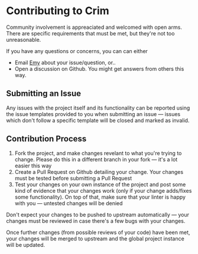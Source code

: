 # Contributing to Crim
Community involvement is appreaciated and welcomed with open arms. There are specific requirements that must be met, but they're not too unreasonable.

If you have any questions or concerns, you can can either
- Email [Emy](mailto:me@emy.moe) about your issue/question, or..
- Open a discussion on Github. You might get answers from others this way.

## Submitting an Issue
Any issues with the project itself and its functionality can be reported using the issue templates provided to you when submitting an issue — issues which don't follow a specific template will be closed and marked as invalid.

## Contribution Process
1. Fork the project, and make changes revelant to what you're trying to change. Please do this in a different branch in your fork — it's a lot easier this way
2. Create a Pull Request on Github detailing your change. Your changes must be tested before submitting a Pull Request
3. Test your changes on your own instance of the project and post some kind of evidence that your changes work (only if your change adds/fixes some functionality). On top of that, make sure that your linter is happy with you — untested changes will be denied

Don't expect your changes to be pushed to upstream automatically — your changes must be reviewed in case there's a few bugs with your changes.

Once further changes (from possible reviews of your code) have been met, your changes will be merged to upstream and the global project instance will be updated.
